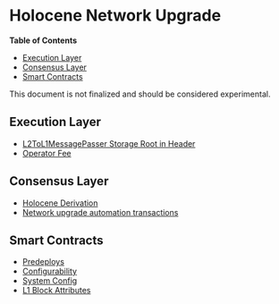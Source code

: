 # Holocene Network Upgrade

<!-- START doctoc generated TOC please keep comment here to allow auto update -->
<!-- DON'T EDIT THIS SECTION, INSTEAD RE-RUN doctoc TO UPDATE -->
**Table of Contents**

- [Execution Layer](#execution-layer)
- [Consensus Layer](#consensus-layer)
- [Smart Contracts](#smart-contracts)

<!-- END doctoc generated TOC please keep comment here to allow auto update -->

This document is not finalized and should be considered experimental.

## Execution Layer

- [L2ToL1MessagePasser Storage Root in Header](./exec-engine.md##l2tol1messagepasser-storage-root-in-header)
- [Operator Fee](./exec-engine.md#operator-fee)

## Consensus Layer

- [Holocene Derivation](./derivation.md#holocene-derivation)
- [Network upgrade automation transactions](./derivation.md#network-upgrade-automation-transactions)

## Smart Contracts

- [Predeploys](./predeploys.md)
- [Configurability](./configurability.md)
- [System Config](./system-config.md)
- [L1 Block Attributes](./l1-attributes.md)
